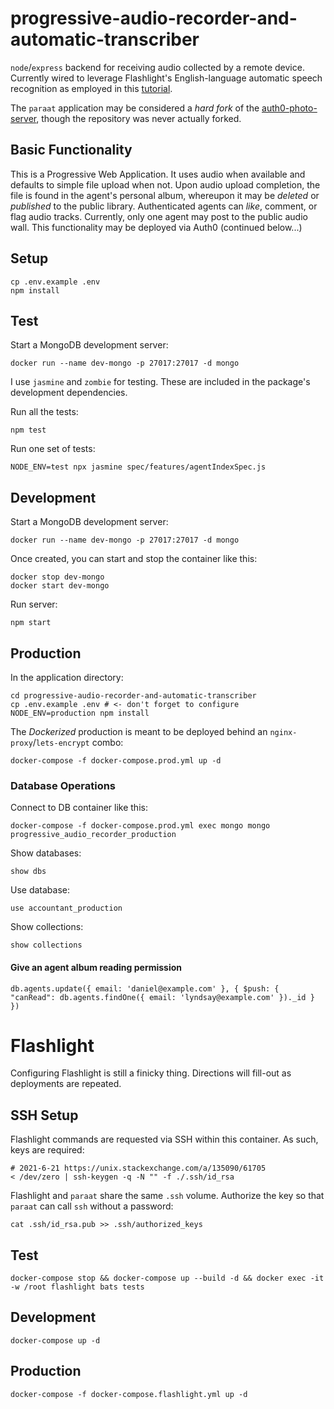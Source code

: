 progressive-audio-recorder-and-automatic-transcriber
====================================================

`node`/`express` backend for receiving audio collected by a remote device. Currently wired to leverage Flashlight's English-language automatic speech recognition as employed in this [tutorial](https://colab.research.google.com/github/flashlight/flashlight/blob/master/flashlight/app/asr/tutorial/notebooks/InferenceAndAlignmentCTC.ipynb).

The `paraat` application may be considered a _hard fork_ of the [auth0-photo-server](https://github.com/WhatDanDoes/auth0-photo-server), though the repository was never actually forked.

## Basic Functionality

This is a Progressive Web Application. It uses audio when available and defaults to simple file upload when not. Upon audio upload completion, the file is found in the agent's personal album, whereupon it may be _deleted_ or _published_ to the public library. Authenticated agents can _like_, comment, or flag audio tracks. Currently, only one agent may post to the public audio wall. This functionality may be deployed via Auth0 (continued below...)

## Setup

```
cp .env.example .env
npm install
```

## Test

Start a MongoDB development server:

```
docker run --name dev-mongo -p 27017:27017 -d mongo
```

I use `jasmine` and `zombie` for testing. These are included in the package's development dependencies.

Run all the tests:

```
npm test
```

Run one set of tests:

```
NODE_ENV=test npx jasmine spec/features/agentIndexSpec.js
```

## Development

Start a MongoDB development server:

```
docker run --name dev-mongo -p 27017:27017 -d mongo
```

Once created, you can start and stop the container like this:

```
docker stop dev-mongo
docker start dev-mongo
```

Run server:

```
npm start
```

## Production

In the application directory:

```
cd progressive-audio-recorder-and-automatic-transcriber
cp .env.example .env # <- don't forget to configure
NODE_ENV=production npm install
```

The _Dockerized_ production is meant to be deployed behind an `nginx-proxy`/`lets-encrypt` combo:

```
docker-compose -f docker-compose.prod.yml up -d
```

### Database Operations

Connect to DB container like this:

```
docker-compose -f docker-compose.prod.yml exec mongo mongo progressive_audio_recorder_production
```

Show databases:

```
show dbs
```

Use database:

```
use accountant_production
```

Show collections:

```
show collections
```

#### Give an agent album reading permission

```
db.agents.update({ email: 'daniel@example.com' }, { $push: { "canRead": db.agents.findOne({ email: 'lyndsay@example.com' })._id } })
```

# Flashlight

Configuring Flashlight is still a finicky thing. Directions will fill-out as deployments are repeated.

## SSH Setup

Flashlight commands are requested via SSH within this container. As such, keys are required:

```
# 2021-6-21 https://unix.stackexchange.com/a/135090/61705
< /dev/zero | ssh-keygen -q -N "" -f ./.ssh/id_rsa
```

Flashlight and `paraat` share the same `.ssh` volume. Authorize the key so that `paraat` can call `ssh` without a password:

```
cat .ssh/id_rsa.pub >> .ssh/authorized_keys
```

## Test

```
docker-compose stop && docker-compose up --build -d && docker exec -it -w /root flashlight bats tests
```

## Development

```
docker-compose up -d
```

## Production

```
docker-compose -f docker-compose.flashlight.yml up -d
```


